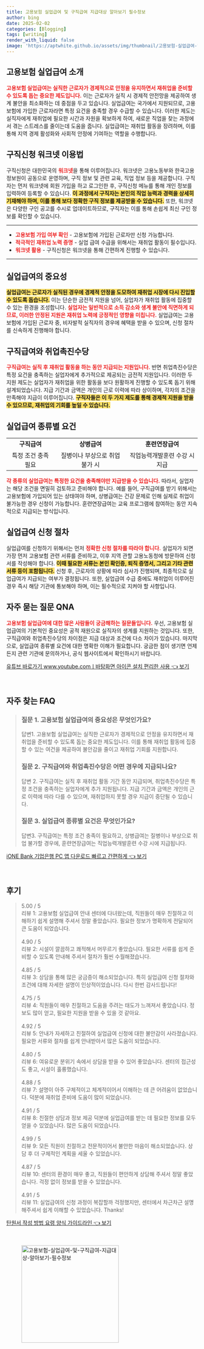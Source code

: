```yaml
---
title: 고용보험 실업급여 및 구직급여 지급대상 알아보기 필수정보
author: bing
date: 2025-02-02
categories: [Blogging]
tags: [writing]
render_with_liquid: false
image: 'https://aptwhite.github.io/assets/img/thumbnail/고용보험-실업급여-및-구직급여-지급대상-알아보기-필수정보.webp'
---
```



<h2 id='고용보험_실업급여_소개'>고용보험 실업급여 소개</h2>

<p><b><span style="color: #ee2323;">고용보험 실업급여는 실직한 근로자가 경제적으로 안정을 유지하면서 재취업을 준비할 수 있도록 돕는 중요한 제도입니다.</span></b> 이는 근로자가 실직 시 경제적 안전망을 제공하여 생계 불안을 최소화하는 데 중점을 두고 있습니다. 실업급여는 국가에서 지원되므로, 고용보험에 가입한 근로자라면 특정 요건을 충족할 경우 수급할 수 있습니다. 이러한 제도는 실직자에게 재취업에 필요한 시간과 자원을 확보하게 하여, 새로운 직업을 찾는 과정에서 겪는 스트레스를 줄이는데 도움을 줍니다. 실업급여는 재취업 활동을 장려하며, 이를 통해 지역 경제 활성화와 사회적 안정에 기여하는 역할을 수행합니다.</p>

<h2 id='구직신청_워크넷_이용법'>구직신청 워크넷 이용법</h2>

<p>구직신청은 대한민국의 <b><span style="color: #ee2323;">워크넷</span></b>을 통해 이루어집니다. 워크넷은 고용노동부와 한국고용정보원이 공동으로 운영하며, 구직 정보 및 관련 교육, 직업 정보 등을 제공합니다. 구직자는 먼저 워크넷에 회원 가입을 하고 로그인한 후, 구직신청 메뉴를 통해 개인 정보를 입력하여 등록할 수 있습니다. <b><span style="background-color: #ffe066;">이 과정에서 구직자는 본인의 직업 능력과 경력을 상세히 기재해야 하며, 이를 통해 보다 정확한 구직 정보를 제공받을 수 있습니다.</span></b> 또한, 워크넷은 다양한 구인 공고를 수시로 업데이트하므로, 구직자는 이를 통해 손쉽게 최신 구인 정보를 확인할 수 있습니다.</p>

<hr />

<ul>
    <li><b><span style="color: #ee2323;">고용보험 가입 여부 확인</span></b> - 고용보험에 가입된 근로자만 신청 가능합니다.</li>
    <li><b><span style="color: #ee2323;">적극적인 재취업 노력 증명</span></b> - 실업 급여 수급을 위해서는 재취업 활동이 필수입니다.</li>
    <li><b><span style="color: #ee2323;">워크넷 활용</span></b> - 구직신청은 워크넷을 통해 간편하게 진행할 수 있습니다.</li>
</ul>

<hr />

<h2 id='실업급여_중요성'>실업급여의 중요성</h2>

<p><b><span style="background-color: #ffe066;">실업급여는 근로자가 실직된 경우에 경제적 안정을 도모하여 재취업 시장에 다시 진입할 수 있도록 돕습니다.</span></b> 이는 단순한 금전적 지원을 넘어, 실업자가 재취업 활동에 집중할 수 있는 환경을 조성합니다. <b><span style="color: #ee2323;">실업자는 일반적으로 소득 감소와 생계 불안에 직면하게 되므로, 이러한 안정된 지원은 재취업 노력에 긍정적인 영향을 미칩니다.</span></b> 실업급여는 고용보험에 가입된 근로자 중, 비자발적 실직자의 경우에 혜택을 받을 수 있으며, 신청 절차를 신속하게 진행해야 합니다.</p>

<h2 id='구직급여와_취업촉진수당'>구직급여와 취업촉진수당</h2>

<p><b><span style="color: #ee2323;">구직급여는 실직 후 재취업 활동을 하는 동안 지급되는 지원입니다.</span></b> 반면 취업촉진수당은 특정 요건을 충족하는 실업자에게 추가적으로 제공되는 금전적 지원입니다. 이러한 두 지원 제도는 실업자가 재취업을 위한 활동을 보다 원활하게 진행할 수 있도록 돕기 위해 설계되었습니다. 지급 기간과 금액은 개인의 근로 이력에 따라 상이하며, 각자의 조건을 만족해야 지급이 이루어집니다. <b><span style="background-color: #ffe066;">구직자들은 이 두 가지 제도를 통해 경제적 지원을 받을 수 있으므로, 재취업의 기회를 높일 수 있습니다.</span></b></p>

<h2 id='실업급여_종류별_요건'>실업급여 종류별 요건</h2>

<table>
    <tr>
        <td style="text-align: center; height: 17px;"><b>구직급여</b></td>
        <td style="text-align: center; height: 17px;"><b>상병급여</b></td>
        <td style="text-align: center; height: 17px;"><b>훈련연장급여</b></td>
    </tr>
    <tr>
        <td style="text-align: center; height: 17px;">특정 조건 충족 필요</td>
        <td style="text-align: center; height: 17px;">질병이나 부상으로 취업 불가 시</td>
        <td style="text-align: center; height: 17px;">직업능력개발훈련 수강 시 지급</td>
    </tr>
</table>

<p><b><span style="color: #ee2323;">각 종류의 실업급여는 특정한 요건을 충족해야만 지급받을 수 있습니다.</span></b> 따라서, 실업자는 해당 조건을 면밀히 검토하고 준비해야 합니다. 예를 들어, 구직급여를 받기 위해서는 고용보험에 가입되어 있는 상태여야 하며, 상병급여는 건강 문제로 인해 실제로 취업이 불가능한 경우 신청이 가능합니다. 훈련연장급여는 교육 프로그램에 참여하는 동안 지속적으로 지급되는 방식입니다.</p>

<h2 id='실업급여_신청_절차'>실업급여 신청 절차</h2>

<p>실업급여를 신청하기 위해서는 먼저 <b><span style="color: #ee2323;">정확한 신청 절차를 따라야 합니다.</span></b> 실업자가 되면 가장 먼저 고용보험 관련 서류를 준비하고, 이후 지역 관할 고용노동청에 방문하여 신청서를 작성해야 합니다. <b><span style="background-color: #ffe066;">이때 필요한 서류는 본인 확인증, 퇴직 증명서, 그리고 기타 관련 서류 등이 포함됩니다.</span></b> 신청 후, 근로자의 상황에 따라 심사가 진행되며, 최종적으로 실업급여가 지급되는 여부가 결정됩니다. 또한, 실업급여 수급 중에도 재취업이 이루어진 경우 즉시 해당 기관에 통보해야 하며, 이는 필수적으로 지켜야 할 사항입니다.</p>

<h2 id='자주_묻는_질문_QNA'>자주 묻는 질문 QNA</h2>

<p><b><span style="color: #ee2323;">고용보험 실업급여에 대한 많은 사람들이 궁금해하는 질문들입니다.</span></b> 우선, 고용보험 실업급여의 기본적인 중요성은 공적 재원으로 실직자의 생계를 지원하는 것입니다. 또한, 구직급여와 취업촉진수당의 차이점은 지급 대상과 조건에 다소 차이가 있습니다. 마지막으로, 실업급여 종류별 요건에 대한 명확한 이해가 필요합니다. 궁금한 점이 생기면 언제든지 관련 기관에 문의하거나, 공식 웹사이트에서 확인하시기 바랍니다.</p>


<p><a class="click-button" title="유튜브 바로가기 www.youtube.comㅣ바탕화면 아이콘 설치 편리한 사용" href="https://aptwhite.github.io/posts/%EC%9C%A0%ED%8A%9C%EB%B8%8C-%EB%B0%94%EB%A1%9C%EA%B0%80%EA%B8%B0-www.youtube.com%E3%85%A3%EB%B0%94%ED%83%95%ED%99%94%EB%A9%B4-%EC%95%84%EC%9D%B4%EC%BD%98-%EC%84%A4%EC%B9%98-%ED%8E%B8%EB%A6%AC%ED%95%9C-%EC%82%AC%EC%9A%A9/" rel="dofollow">유튜브 바로가기 www.youtube.comㅣ바탕화면 아이콘 설치 편리한 사용 👈 보기</a></p><br>
<h2 id='자주_찾는_FAQ'>자주 찾는 FAQ</h2>
<div itemscope="" itemtype="https://schema.org/FAQPage"> 
<blockquote> 
<div itemscope="" itemprop="mainEntity" itemtype="https://schema.org/Question"> 
<h3 itemprop="name">질문 1. 고용보험 실업급여의 중요성은 무엇인가요?</h3> 
<div itemscope="" itemprop="acceptedAnswer" itemtype="https://schema.org/Answer"> 
<span itemprop="text"> 
<p>답변1. 고용보험 실업급여는 실직한 근로자가 경제적으로 안정을 유지하면서 재취업을 준비할 수 있도록 돕는 중요한 제도입니다. 이를 통해 재취업 활동에 집중할 수 있는 여건을 제공하여 불안감을 줄이고 재취업 기회를 지원합니다.</p> 
</span> 
</div> 
</div> 

<div itemscope="" itemprop="mainEntity" itemtype="https://schema.org/Question"> 
<h3 itemprop="name">질문 2. 구직급여와 취업촉진수당은 어떤 경우에 지급되나요?</h3> 
<div itemscope="" itemprop="acceptedAnswer" itemtype="https://schema.org/Answer"> 
<span itemprop="text"> 
<p>답변 2. 구직급여는 실직 후 재취업 활동 기간 동안 지급되며, 취업촉진수당은 특정 조건을 충족하는 실업자에게 추가 지원됩니다. 지급 기간과 금액은 개인의 근로 이력에 따라 다를 수 있으며, 재취업하지 못할 경우 지급이 중단될 수 있습니다.</p> 
</span> 
</div> 
</div> 

<div itemscope="" itemprop="mainEntity" itemtype="https://schema.org/Question"> 
<h3 itemprop="name">질문 3. 실업급여 종류별 요건은 무엇인가요?</h3> 
<div itemscope="" itemprop="acceptedAnswer" itemtype="https://schema.org/Answer"> 
<span itemprop="text"> 
<p>답변3. 구직급여는 특정 조건 충족이 필요하고, 상병급여는 질병이나 부상으로 취업 불가할 경우에, 훈련연장급여는 직업능력개발훈련 수강 시에 지급됩니다.</p> 
</span> 
</div> 
</div> 
</blockquote> 
</div>
<p><a class="click-button" title="iONE Bank 기업은행 PC 앱 다운로드 빠르고 간편하게" href="https://aptwhite.github.io/posts/iONE-Bank-%EA%B8%B0%EC%97%85%EC%9D%80%ED%96%89-PC-%EC%95%B1-%EB%8B%A4%EC%9A%B4%EB%A1%9C%EB%93%9C-%EB%B9%A0%EB%A5%B4%EA%B3%A0-%EA%B0%84%ED%8E%B8%ED%95%98%EA%B2%8C/" rel="dofollow">iONE Bank 기업은행 PC 앱 다운로드 빠르고 간편하게 👈 보기</a></p><br>
<h2 id='후기'>후기</h2>
<div itemscope itemtype="https://schema.org/Product">
  <blockquote>
  <div itemprop="review" itemscope itemtype="https://schema.org/Review">
      <div itemprop="reviewRating" itemscope itemtype="https://schema.org/Rating"> <span itemprop="ratingValue">5.00</span> / <span itemprop="bestRating">5</span> </div>
      <span itemprop="reviewBody">리뷰 1: 고용보험 실업급여 안내 센터에 다녀왔는데, 직원들이 매우 친절하고 이해하기 쉽게 설명해 주셔서 정말 좋았습니다. 필요한 정보가 명확하게 전달되어 큰 도움이 되었습니다.</span>
  </div>
  <br>
  <div itemprop="review" itemscope itemtype="https://schema.org/Review">
      <div itemprop="reviewRating" itemscope itemtype="https://schema.org/Rating"> <span itemprop="ratingValue">4.90</span> / <span itemprop="bestRating">5</span> </div>
      <span itemprop="reviewBody">리뷰 2: 시설이 깔끔하고 쾌적해서 머무르기 좋았습니다. 필요한 서류를 쉽게 준비할 수 있도록 안내해 주셔서 절차가 훨씬 수월해졌습니다.</span>
  </div>
  <br>
  <div itemprop="review" itemscope itemtype="https://schema.org/Review">
      <div itemprop="reviewRating" itemscope itemtype="https://schema.org/Rating"> <span itemprop="ratingValue">4.85</span> / <span itemprop="bestRating">5</span> </div>
      <span itemprop="reviewBody">리뷰 3: 상담을 통해 많은 궁금증이 해소되었습니다. 특히 실업급여 신청 절차와 조건에 대해 자세한 설명이 인상적이었습니다. 다시 한번 감사드립니다!</span>
  </div>
  <br>
  <div itemprop="review" itemscope itemtype="https://schema.org/Review">
      <div itemprop="reviewRating" itemscope itemtype="https://schema.org/Rating"> <span itemprop="ratingValue">4.75</span> / <span itemprop="bestRating">5</span> </div>
      <span itemprop="reviewBody">리뷰 4: 직원들이 매우 친절하고 도움을 주려는 태도가 느껴져서 좋았습니다. 정보도 많이 얻고, 필요한 지원을 받을 수 있을 것 같아요.</span>
  </div>
  <br>
  <div itemprop="review" itemscope itemtype="https://schema.org/Review">
      <div itemprop="reviewRating" itemscope itemtype="https://schema.org/Rating"> <span itemprop="ratingValue">4.92</span> / <span itemprop="bestRating">5</span> </div>
      <span itemprop="reviewBody">리뷰 5: 안내가 자세하고 친절하여 실업급여 신청에 대한 불안감이 사라졌습니다. 필요한 서류와 절차를 쉽게 안내받아서 많은 도움이 되었습니다.</span>
  </div>
  <br>
  <div itemprop="review" itemscope itemtype="https://schema.org/Review">
      <div itemprop="reviewRating" itemscope itemtype="https://schema.org/Rating"> <span itemprop="ratingValue">4.80</span> / <span itemprop="bestRating">5</span> </div>
      <span itemprop="reviewBody">리뷰 6: 여유로운 분위기 속에서 상담을 받을 수 있어 좋았습니다. 센터의 접근성도 좋고, 시설이 훌륭했습니다.</span>
  </div>
  <br>
  <div itemprop="review" itemscope itemtype="https://schema.org/Review">
      <div itemprop="reviewRating" itemscope itemtype="https://schema.org/Rating"> <span itemprop="ratingValue">4.88</span> / <span itemprop="bestRating">5</span> </div>
      <span itemprop="reviewBody">리뷰 7: 설명이 아주 구체적이고 체계적이어서 이해하는 데 큰 어려움이 없었습니다. 덕분에 재취업 준비에 도움이 많이 되었습니다.</span>
  </div>
  <br>
  <div itemprop="review" itemscope itemtype="https://schema.org/Review">
      <div itemprop="reviewRating" itemscope itemtype="https://schema.org/Rating"> <span itemprop="ratingValue">4.91</span> / <span itemprop="bestRating">5</span> </div>
      <span itemprop="reviewBody">리뷰 8: 친절한 상담과 정보 제공 덕분에 실업급여를 받는 데 필요한 정보를 모두 얻을 수 있었습니다. 많은 도움이 되었습니다.</span>
  </div>
  <br>
  <div itemprop="review" itemscope itemtype="https://schema.org/Review">
      <div itemprop="reviewRating" itemscope itemtype="https://schema.org/Rating"> <span itemprop="ratingValue">4.99</span> / <span itemprop="bestRating">5</span> </div>
      <span itemprop="reviewBody">리뷰 9: 모든 직원이 친절하고 전문적이어서 불안한 마음이 해소되었습니다. 상담 후 더 구체적인 계획을 세울 수 있었습니다.</span>
  </div>
  <br>
  <div itemprop="review" itemscope itemtype="https://schema.org/Review">
      <div itemprop="reviewRating" itemscope itemtype="https://schema.org/Rating"> <span itemprop="ratingValue">4.87</span> / <span itemprop="bestRating">5</span> </div>
      <span itemprop="reviewBody">리뷰 10: 센터의 환경이 매우 좋고, 직원들이 편안하게 상담해 주셔서 정말 좋았습니다. 걱정 없이 정보를 받을 수 있었습니다.</span>
  </div>
  <br>
  <div itemprop="review" itemscope itemtype="https://schema.org/Review">
      <div itemprop="reviewRating" itemscope itemtype="https://schema.org/Rating"> <span itemprop="ratingValue">4.91</span> / <span itemprop="bestRating">5</span> </div>
      <span itemprop="reviewBody">리뷰 11: 실업급여의 신청 과정이 복잡할까 걱정했지만, 센터에서 차근차근 설명해주셔서 쉽게 이해할 수 있었습니다. Thanks!</span>
  </div>
  </blockquote>
</div>
<p><a class="click-button" title="탄원서 작성 방법 요령 양식 가이드라인" href="https://aptwhite.github.io/posts/%ED%83%84%EC%9B%90%EC%84%9C-%EC%9E%91%EC%84%B1-%EB%B0%A9%EB%B2%95-%EC%9A%94%EB%A0%B9-%EC%96%91%EC%8B%9D-%EA%B0%80%EC%9D%B4%EB%93%9C%EB%9D%BC%EC%9D%B8/" rel="dofollow">탄원서 작성 방법 요령 양식 가이드라인 👈 보기</a></p><br>
<figure class="image"><img src="https://aptwhite.github.io/assets/img/thumbnail/고용보험-실업급여-및-구직급여-지급대상-알아보기-필수정보.webp" alt="고용보험-실업급여-및-구직급여-지급대상-알아보기-필수정보" width="256" height="256"></figure>